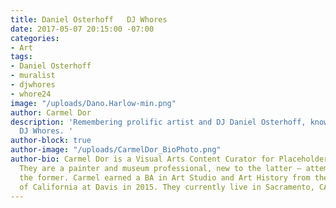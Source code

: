 ```yaml
---
title: Daniel Osterhoff   DJ Whores
date: 2017-05-07 20:15:00 -07:00
categories:
- Art
tags:
- Daniel Osterhoff
- muralist
- djwhores
- whore24
image: "/uploads/Dano.Harlow-min.png"
author: Carmel Dor
description: 'Remembering prolific artist and DJ Daniel Osterhoff, known by many as
  DJ Whores. '
author-block: true
author-image: "/uploads/CarmelDor_BioPhoto.png"
author-bio: Carmel Dor is a Visual Arts Content Curator for Placeholder Magazine.
  They are a painter and museum professional, new to the latter – attempting to navigate
  the former. Carmel earned a BA in Art Studio and Art History from the University
  of California at Davis in 2015. They currently live in Sacramento, CA.
---
```



